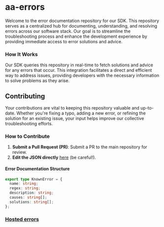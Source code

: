 # aa-errors

Welcome to the error documentation repository for our SDK. This repository serves as a centralized hub for documenting, understanding, and resolving errors across our software stack. Our goal is to streamline the troubleshooting process and enhance the development experience by providing immediate access to error solutions and advice.

### How It Works

Our SDK queries this repository in real-time to fetch solutions and advice for any errors that occur. This integration facilitates a direct and efficient way to address issues, providing developers with the necessary information to solve problems as they arise.

## Contributing

Your contributions are vital to keeping this repository valuable and up-to-date. Whether you're fixing a typo, adding a new error, or refining the solution for an existing issue, your input helps improve our collective troubleshooting efforts.

### How to Contribute

1. **Submit a Pull Request (PR)**: Submit a PR to the main repository for review.
2. **Edit the JSON directly** [here](https://github.com/bcnmy/aa-errors/edit/main/docs/errors.json) (be careful!).

#### Error Documentation Structure

```typescript
export type KnownError = {
  name: string;
  regex: string;
  description: string;
  causes: string[];
  solutions: string[];
};
```

### [Hosted errors](https://bcnmy.github.io/aa-errors/errors.json)

